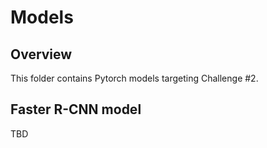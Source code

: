 # Models

## Overview

This folder contains Pytorch models targeting Challenge #2.

## Faster R-CNN model

TBD
